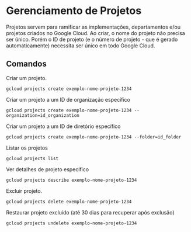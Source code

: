 # Gerenciamento de Projetos

Projetos servem para ramificar as implementações, departamentos e/ou projetos criados no Google Cloud.
Ao criar, o nome do projeto não precisa ser único. Porém o ID de projeto (e o número de projeto - que é gerado automaticamente) necessita ser único em todo Google Cloud.

## Comandos

Criar um projeto.
```
gcloud projects create exemplo-nome-projeto-1234
```

Criar um projeto a um ID de organização específico
```
gcloud projects create exemplo-nome-projeto-1234 --organization=id_organization
```

Criar um projeto a um ID de diretório específico
```
gcloud projects create exemplo-nome-projeto-1234 --folder=id_folder
```

Listar os projetos
```
gcloud projects list
```

Ver detalhes de projeto específico
```
gcloud projects describe exemplo-nome-projeto-1234
```

Excluir projeto.
```
gcloud projects delete exemplo-nome-projeto-1234
```

Restaurar projeto excluído (até 30 dias para recuperar após exclusão)
```
gcloud projects undelete exemplo-nome-projeto-1234
```